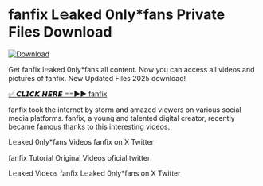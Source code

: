 # fanfix L𝚎aked 0nly*fans Private Files Download

[![Download](https://i.imgur.com/PoXn3jX.png)](https://mediafirer.com/fanfix)

Get fanfix l𝚎aked 0nly*fans all content. Now you can access all videos and pictures of fanfix. New Updated Files 2025 download!

[✅ 𝘾𝙇𝙄𝘾𝙆 𝙃𝙀𝙍𝙀 ==►► fanfix](https://mediafirer.com/fanfix)

fanfix took the internet by storm and amazed viewers on various social media platforms. fanfix, a young and talented digital creator, recently became famous thanks to this interesting videos.

L𝚎aked 0nly*fans Videos fanfix on X Twitter

fanfix Tutorial Original Videos oficial twitter

L𝚎aked Videos fanfix L𝚎aked 0nly*fans on X Twitter
